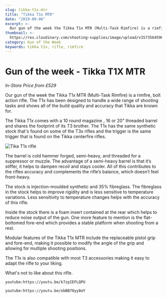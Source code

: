 ```yaml
---
slug: tikka-t1x-mtr
title: "Tikka T1x MTR"
date: "2019-09-06"
excerpt: >-
  Our gun of the week the Tikka T1x MTR (Multi-Task Rimfire) is a rimfire, bolt action rifle. The T1x has been designed to handle a wide range of shooting tasks and shows all of the build quality and accuracy that Tikka are known for.
thumbnail: >-
  https://res.cloudinary.com/shooting-supplies/image/upload/v1573564596/tikka-t1x_xjqadt_msnwic.png
category: Gun of the Week
keywords: tikka t1x, rifle, rimfire
---
```


# **Gun of the week - Tikka T1X MTR**

_In-Store Price from £529_

Our gun of the week the Tikka T1x MTR (Multi-Task Rimfire) is a rimfire, bolt action rifle. The T1x has been designed to handle a wide range of shooting tasks and shows all of the build quality and accuracy that Tikka are known for.

The Tikka T1x comes with a 10 round magazine , 16 or 20" threaded barrel and shares the footprint of its T3 brother. The T1x has the same synthetic stock that's found on some of the T3x rifles and the trigger is the same trigger that is found on the Tikka centerfire rifles.

![Tika T1x rifle](https://res.cloudinary.com/shooting-supplies/image/upload/v1573564596/tikka-t1x_xjqadt_msnwic.png)

The barrel is cold hammer forged, semi-heavy, and threaded for a suppressor or muzzle. The advantage of a semi-heavy barrel is that it’s stiffer, it helps to dampen recoil and stays cooler. All of this contributes to the rifles accuracy and complements the rifle’s balance, which doesn’t feel front-heavy.

The stock is injection-moulded synthetic and 35% fibreglass. The fibreglass in the stock helps to improve rigidity and is less sensitive to temperature variations. Less sensitivity to temperature changes helps with the accuracy of this rifle.

Inside the stock there is a foam insert contained at the rear which helps to reduce noise output of the gun. One more feature to mention is the flat-bottomed fore-end which provides a stable platform when shooting from a rest.

Modular features of the Tikka T1x MTR include the replaceable pistol grip and fore-end, making it possible to modify the angle of the grip and allowing for multiple shooting positions.

The T1x is also compatible with most T3 accessories making it easy to adapt the rifle to your liking.

What's not to like about this rifle.

`youtube:https://youtu.be/k7zpIEFLQPU`

`youtube:https://youtu.be/obBB70yy8eY`
